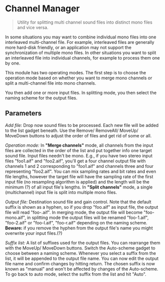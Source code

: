 # Channel Manager

<BLOCKQUOTE>Utility for splitting multi channel sound files into distinct mono files and vice versa.
</BLOCKQUOTE>

In some situations you may want to combine individual mono files into one interleaved multi-channel file. For example, interleaved files are generally more hard-disk friendly, or an application may not support the synchronization of multiple mono files. In other situations you want to split an interleaved file into individual channels, for example to process them one by one.

This module has two operating modes. The first step is to choose the operation mode based on whether you want to merge mono channels or split a multi-channel file into mono channels.

You then add one or more input files. In splitting mode, you then select the naming scheme for the output files.

## Parameters

_Add file:_ Drop now sound files to be processed. Each new file will be added to the list gadget beneath. Use the Remove/ RemoveAll/ MoveUp/ MoveDown buttons to adjust the order of files and get rid of some or all.

_Operation mode:_ In __"Merge channels"__ mode, all channels from the input files are collected in the order of the list and put together info one target sound file. Input files needn't be mono. E.g., if you have two stereo input files "foo1.aif" and "foo2.aif", you'll get a four channel output file with channels 1 and 2 corresponding to "foo1.aif" and channels three and four representing "foo2.aif". You can mix sampling rates and bit rates and even file lengths, however the target file will have the sampling rate of the first input file (no resampling algorithm is applied) and the length will be the minimum (?) of all input file's lengths. In __"Split channels"__ mode, a single (multichannel) input file is split into multiple mono files.

_Output file:_ Destination sound file and gain control. Note that the default suffix is shown as a hyphen, so if you drop "foo.aif" as input file, the output file will read "foo-.aif". In merging mode, the output file will become "foo-mono.aif", in splitting mode the output files will be renamed "foo-1.aif", "foo-2.aif" or "foo-l.aif", "foo-r.aif" depending on the naming scheme. __Beware:__ if you remove the hyphen from the output file's name you might overwrite your input files.(?)

_Suffix list:_ A list of suffixes used for the output files. You can rearrange them with the MoveUp/ MoveDown buttons. Switch the Auto-scheme gadget to choose between a naming scheme. Whenever you select a suffix from the list, it will be appended to the output file name. You can now edit the output file name and confirm changes by hitting return. The chosen suffix is now known as "manual" and won't be affected by changes of the Auto-scheme. To go back to auto mode, select the suffix from the list and hit "Auto".
